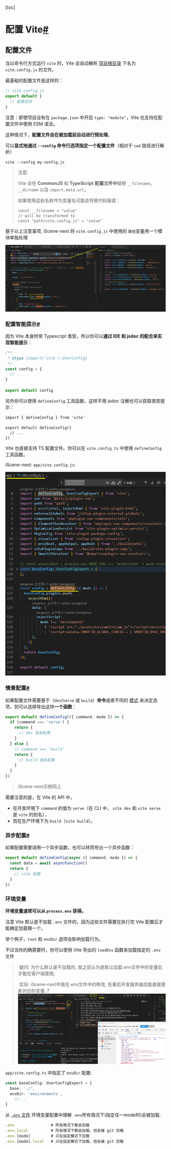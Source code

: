 [toc]

# 配置 Vite[#](https://cn.vitejs.dev/config/#configuring-vite)

## 配置文件

当以命令行方式运行 `vite` 时，Vite 会自动解析 [项目根目录](https://cn.vitejs.dev/guide/#index-html-and-project-root) 下名为 `vite.config.js` 的文件。

最基础的配置文件是这样的：

```js
// vite.config.js
export default {
  // 配置选项
}
```

注意：即使项目没有在 `package.json` 中开启 `type: "module"`，Vite 也支持在配置文件中使用 ESM 语法。

这种情况下，**配置文件会在被加载前自动进行预处理**。



可以**显式地通过 `--config` 命令行选项指定一个配置文件**（相对于 `cwd` 路径进行解析）

```shell
vite --config my-config.js
```

> 注意:
>
> Vite 会在 **CommonJS** 和 **TypeScript** **配置文件中**替换 `__filename`，`__dirname` 以及 `import.meta.url`。
>
> 如果使用这些名称作为变量名可能会导致代码报错：
>
> ```
> const __filename = "value"
> // will be transformed to
> const "path/vite.config.js" = "value"
> ```

基于以上注意事项, iScene-next 将 `vite.config.js` 中使用的 `路径`变量用一个模块单独处理

![image-20220510161144062](./imgs/image-20220510165753776.png)





### 配置智能提示[#](https://cn.vitejs.dev/config/#config-intellisense)

因为 Vite 本身附带 Typescript 类型，所以你可以**通过 IDE 和 jsdoc 的配合来实现智能提示**：

```js
/**
 * @type {import('vite').UserConfig}
 */
const config = {
  // ...
}

export default config
```

另外你可以使用 `defineConfig` 工具函数，这样不用 jsdoc 注解也可以获取类型提示：

```tsx
import { defineConfig } from 'vite'

export default defineConfig({
  // ...
})
```

Vite 也直接支持 TS 配置文件。你可以在 `vite.config.ts` 中使用 `defineConfig` 工具函数。

iScene-next: `app/vite.config.js`:

![image-20220512104322177](./imgs/image-20220512104322177.png)



### 情景配置[#](https://cn.vitejs.dev/config/#conditional-config)

如果配置文件需要基于（`dev`/`serve` 或 `build`）**命令**或者不同的 [模式](https://cn.vitejs.dev/guide/env-and-mode.html) 来决定选项，则可以选择导出这样**一个函数**：

```ts
export default defineConfig(({ command, mode }) => {
  if (command === 'serve') {
    return {
      // dev 独有配置
    }
  } else {
    // command === 'build'
    return {
      // build 独有配置
    }
  }
})
```

> iScene-next示例同上

需要注意的是，在 Vite 的 API 中，

- 在开发环境下 `command` 的值为 `serve`（在 CLI 中， `vite dev` 和 `vite serve` 是 `vite` 的别名），
- 而在生产环境下为 `build`（`vite build`）。

###  异步配置[#](https://cn.vitejs.dev/config/#async-config)

如果配置需要调用一个异步函数，也可以转而导出一个异步函数：

```ts
export default defineConfig(async ({ command, mode }) => {
  const data = await asyncFunction()
  return {
    // vite 配置
  }
})
```



### 环境变量

**环境变量通常可以从 `process.env` 获得。**

注意 Vite 默认是不加载 `.env` 文件的，因为这些文件需要在执行完 Vite 配置后才能确定加载哪一个，

举个例子，`root` 和 `envDir` 选项会影响加载行为。

不过当你的确需要时，你可以使用 Vite 导出的 `loadEnv` 函数来加载指定的 `.env` 文件

> ​	疑问: 为什么默认是不加载的, 我之前认为是默认加载.env文件中的变量后才能在客户端使用;

> ​	实际: iScene-next中我在.env文件中的修改, 在重启开发服务器后能直接更新对应的变量..?![image-20220512101052726](./imgs/image-20220512101052726.png)

`app/vite.config.ts` 中指定了 `envDir` 配置:

```ts
const baseConfig: UserConfigExport = {
  base: './',
  envDir: 'environments',
	//...
}
```

从 [`.env` 文件](https://cn.vitejs.dev/guide/env-and-mode.html#env-files) 环境变量配置中理解 `.env`所有情况下(指定任一mode时)会被加载.

```js
.env                # 所有情况下都会加载
.env.local          # 所有情况下都会加载，但会被 git 忽略
.env.[mode]         # 只在指定模式下加载
.env.[mode].local   # 只在指定模式下加载，但会被 git 忽略
```

